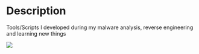 # Description
Tools/Scripts I developed during my malware analysis, reverse engineering and learning new things

<img src ="Knowledgebase/banner-kb.png"> </img>
